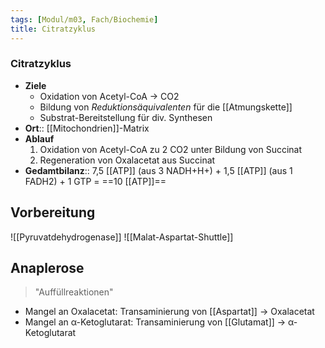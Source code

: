 ```yaml
---
tags: [Modul/m03, Fach/Biochemie]
title: Citratzyklus
---
```

### Citratzyklus 
- **Ziele**
	- Oxidation von Acetyl-CoA → CO2
	- Bildung von *Reduktionsäquivalenten* für die [[Atmungskette]]
	- Substrat-Bereitstellung für div. Synthesen
- **Ort**:: [[Mitochondrien]]-Matrix
- **Ablauf**
	1. Oxidation von Acetyl-CoA zu 2 CO2 unter Bildung von Succinat
	2. Regeneration von Oxalacetat aus Succinat
- **Gedamtbilanz**:: 7,5 [[ATP]] (aus 3 NADH+H+) + 1,5 [[ATP]] (aus 1 FADH2) + 1 GTP = ==10 [[ATP]]==

## Vorbereitung
![[Pyruvatdehydrogenase]]
![[Malat-Aspartat-Shuttle]]
## Anaplerose
> "Auffüllreaktionen"
- Mangel an Oxalacetat: Transaminierung von [[Aspartat]] -> Oxalacetat
- Mangel an α-Ketoglutarat: Transaminierung von [[Glutamat]] -> α-Ketoglutarat